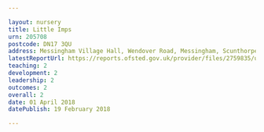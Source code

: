 ```yaml
---

layout: nursery
title: Little Imps
urn: 205708
postcode: DN17 3QU
address: Messingham Village Hall, Wendover Road, Messingham, Scunthorpe, North Lincolnshire, DN17 3QU
latestReportUrl: https://reports.ofsted.gov.uk/provider/files/2759835/urn/205708.pdf
teaching: 2
development: 2
leadership: 2
outcomes: 2
overall: 2
date: 01 April 2018 
datePublish: 19 February 2018

---
```

